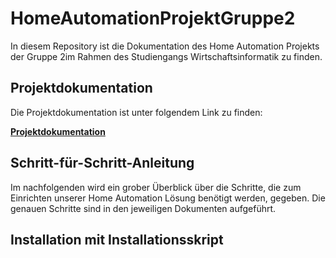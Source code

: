 # HomeAutomationProjektGruppe2
In diesem Repository ist die Dokumentation des Home Automation Projekts der Gruppe 2im Rahmen des Studiengangs Wirtschaftsinformatik zu finden.

## Projektdokumentation
Die Projektdokumentation ist unter folgendem Link zu finden: 

**[Projektdokumentation](https://www.google.de)**

## Schritt-für-Schritt-Anleitung

<p>Im nachfolgenden wird ein grober Überblick über die Schritte, die zum Einrichten unserer Home Automation Lösung benötigt werden, gegeben. Die genauen Schritte sind in den jeweiligen Dokumenten aufgeführt.<p>
  
  ## Installation mit Installationsskript
